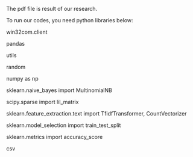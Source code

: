 The pdf file is result of our research.

To run our codes, you need python libraries below:

win32com.client

pandas

utils

random

numpy as np

sklearn.naive_bayes import MultinomialNB

scipy.sparse import lil_matrix

sklearn.feature_extraction.text import TfidfTransformer, CountVectorizer

sklearn.model_selection import train_test_split

sklearn.metrics import accuracy_score

csv

